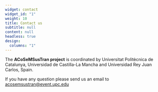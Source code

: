 ```yaml
---
widget: contact
widget_id: "1"
weight: 10
title: Contact us
subtitle: null
content: null
headless: true
design:
  columns: "1"
---
```

The **ACoSeMSusTran project** is coordinated by Universitat Politècnica de Catalunya, Universidad de Castilla-La Mancha and Universidad Rey Juan Carlos, Spain.

If you have any question please send us an email to [acosemsustran@event.upc.edu](mailto:acosemsustran@event.upc.edu)